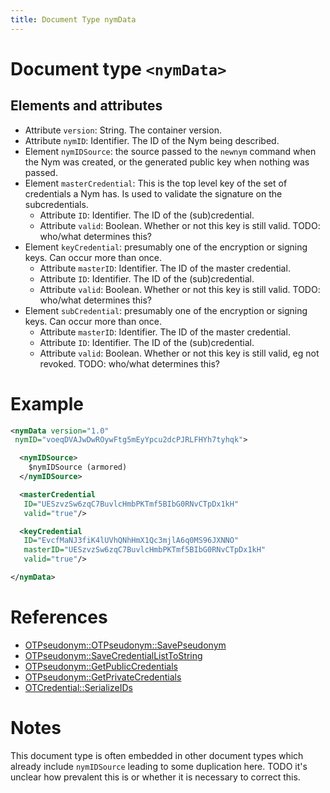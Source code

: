 ```yaml
---
title: Document Type nymData
---
```


# Document type `<nymData>`

## Elements and attributes
* Attribute `version`: String. The container version.
* Attribute `nymID`: Identifier. The ID of the Nym being described.
* Element `nymIDSource`: the source passed to the `newnym` command when the Nym
  was created, or the generated public key when nothing was passed.
* Element `masterCredential`: This is the top level key of the set of
  credentials a Nym has. Is used to validate the signature on the subcredentials.
  * Attribute `ID`: Identifier. The ID of the (sub)credential.
  * Attribute `valid`: Boolean. Whether or not this key is still valid. TODO: who/what
    determines this?
* Element `keyCredential`: presumably one of the encryption or signing keys.
  Can occur more than once.
  * Attribute `masterID`: Identifier. The ID of the master credential.
  * Attribute `ID`: Identifier. The ID of the (sub)credential.
  * Attribute `valid`: Boolean. Whether or not this key is still valid. TODO: who/what
    determines this?
* Element `subCredential`: presumably one of the encryption or signing keys.
  Can occur more than once.
  * Attribute `masterID`: Identifier. The ID of the master credential.
  * Attribute `ID`: Identifier. The ID of the (sub)credential.
  * Attribute `valid`: Boolean. Whether or not this key is still valid, eg not
    revoked. TODO: who/what determines this?


# Example
```xml
<nymData version="1.0"
 nymID="voeqDVAJwDwROywFtg5mEyYpcu2dcPJRLFHYh7tyhqk">

  <nymIDSource>
    $nymIDSource (armored)
  </nymIDSource>

  <masterCredential
   ID="UESzvzSw6zqC7BuvlcHmbPKTmf5BIbG0RNvCTpDx1kH"
   valid="true"/>

  <keyCredential
   ID="EvcfMaNJ3fiK4lUVhQNhHmX1Qc3mjlA6q0MS96JXNNO"
   masterID="UESzvzSw6zqC7BuvlcHmbPKTmf5BIbG0RNvCTpDx1kH"
   valid="true"/>

</nymData>
```

# References
* [OTPseudonym::OTPseudonym::SavePseudonym](https://github.com/Open-Transactions/opentxs/blob/0de3b72/src/core/OTPseudonym.cpp#L4273)
* [OTPseudonym::SaveCredentialListToString](https://github.com/Open-Transactions/opentxs/blob/0de3b72/src/core/OTPseudonym.cpp#L4098)
* [OTPseudonym::GetPublicCredentials](https://github.com/Open-Transactions/opentxs/blob/0de3b72/src/core/OTPseudonym.cpp#L4023)
* [OTPseudonym::GetPrivateCredentials](https://github.com/Open-Transactions/opentxs/blob/0de3b72/src/core/OTPseudonym.cpp#L4055)
* [OTCredential::SerializeIDs](https://github.com/Open-Transactions/opentxs/blob/da07760/src/core/crypto/OTCredential.cpp#L1553)

# Notes
This document type is often embedded in other document types which already
include `nymIDSource` leading to some duplication here. TODO it's unclear how
prevalent this is or whether it is necessary to correct this.


